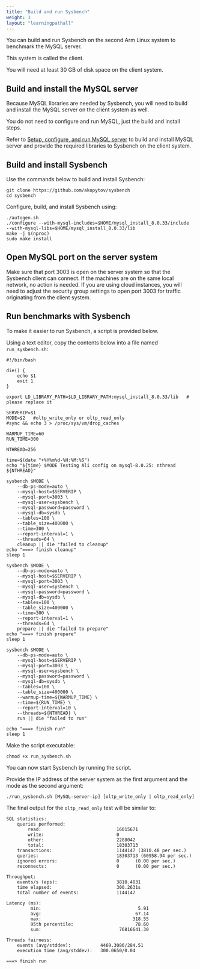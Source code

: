 ```yaml
---
title: "Build and run Sysbench"
weight: 3
layout: "learningpathall"
---
```


You can build and run Sysbench on the second Arm Linux system to benchmark the MySQL server.

This system is called the client.

You will need at least 30 GB of disk space on the client system.

## Build and install the MySQL server

Because MySQL libraries are needed by Sysbench, you will need to build and install the MySQL server on the client system as well. 

You do not need to configure and run MySQL, just the build and install steps.

Refer to [Setup, configure, and run MySQL server](../setup_mysql_server) to build and install MySQL server and provide the required libraries to Sysbench on the client system. 


## Build and install Sysbench

Use the commands below to build and install Sysbench:

```console
git clone https://github.com/akopytov/sysbench
cd sysbench
```

Configure, build, and install Sysbench using:

```console
./autogen.sh
./configure --with-mysql-includes=$HOME/mysql_install_8.0.33/include  --with-mysql-libs=$HOME/mysql_install_8.0.33/lib
make -j $(nproc)
sudo make install
```

## Open MySQL port on the server system

Make sure that port 3003 is open on the server system so that the Sysbench client can connect. If the machines are on the same local network, no action is needed. If you are using cloud instances, you will need to adjust the security group settings to open port 3003 for traffic originating from the client system.

## Run benchmarks with Sysbench

To make it easier to run Sysbench, a script is provided below. 

Using a text editor, copy the contents below into a file named `run_sysbench.sh`:


```
#!/bin/bash

die() {
	echo $1
	exit 1
}

export LD_LIBRARY_PATH=$LD_LIBRARY_PATH:mysql_install_8.0.33/lib   # please replace it

SERVERIP=$1
MODE=$2   #oltp_write_only or oltp_read_only
#sync && echo 3 > /proc/sys/vm/drop_caches

WARMUP_TIME=60
RUN_TIME=300

NTHREAD=256

time=$(date "+%Y%m%d-%H:%M:%S")
echo "${time} $MODE Testing Ali config on mysql-8.0.25: nthread ${NTHREAD}"

sysbench $MODE \
	--db-ps-mode=auto \
	--mysql-host=$SERVERIP \
	--mysql-port=3003 \
	--mysql-user=sysbench \
	--mysql-password=password \
	--mysql-db=sysdb \
	--tables=100 \
	--table_size=400000 \
	--time=300 \
	--report-interval=1 \
	--threads=64 \
	cleanup || die "failed to cleanup"
echo "===> finish cleanup"
sleep 1

sysbench $MODE \
	--db-ps-mode=auto \
	--mysql-host=$SERVERIP \
	--mysql-port=3003 \
	--mysql-user=sysbench \
	--mysql-password=password \
	--mysql-db=sysdb \
	--tables=100 \
	--table_size=400000 \
	--time=300 \
	--report-interval=1 \
	--threads=64 \
	prepare || die "failed to prepare"
echo "===> finish prepare"
sleep 1

sysbench $MODE \
	--db-ps-mode=auto \
	--mysql-host=$SERVERIP \
	--mysql-port=3003 \
	--mysql-user=sysbench \
	--mysql-password=password \
	--mysql-db=sysdb \
	--tables=100 \
	--table_size=400000 \
	--warmup-time=${WARMUP_TIME} \
	--time=${RUN_TIME} \
	--report-interval=10 \
	--threads=${NTHREAD} \
	run || die "failed to run"

echo "===> finish run"
sleep 1
```

Make the script executable:

```console
chmod +x run_sysbench.sh
```

You can now start Sysbench by running the script. 

Provide the IP address of the server system as the first argument and the mode as the second argument:

```
./run_sysbench.sh [MySQL-server-ip] [oltp_write_only | oltp_read_only]
```

The final output for the `oltp_read_only` test will be similar to:

```output
SQL statistics:
    queries performed:
        read:                            16015671
        write:                           0
        other:                           2288042
        total:                           18303713
    transactions:                        1144147 (3810.48 per sec.)
    queries:                             18303713 (60958.94 per sec.)
    ignored errors:                      0      (0.00 per sec.)
    reconnects:                          0      (0.00 per sec.)

Throughput:
    events/s (eps):                      3810.4831
    time elapsed:                        300.2631s
    total number of events:              1144147

Latency (ms):
         min:                                    5.91
         avg:                                   67.14
         max:                                  318.55
         95th percentile:                       78.60
         sum:                             76816641.30

Threads fairness:
    events (avg/stddev):           4469.3086/284.51
    execution time (avg/stddev):   300.0650/0.04

===> finish run
```
